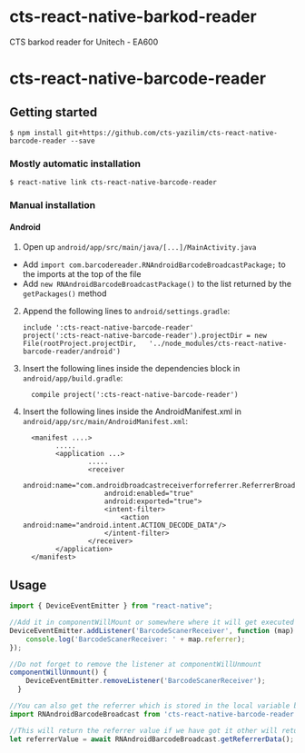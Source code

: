 # cts-react-native-barkod-reader
CTS barkod reader for Unitech - EA600

# cts-react-native-barcode-reader

## Getting started

`$ npm install git+https://github.com/cts-yazilim/cts-react-native-barcode-reader --save`

### Mostly automatic installation

`$ react-native link cts-react-native-barcode-reader`

### Manual installation


#### Android

1. Open up `android/app/src/main/java/[...]/MainActivity.java`
  - Add `import com.barcodereader.RNAndroidBarcodeBroadcastPackage;` to the imports at the top of the file
  - Add `new RNAndroidBarcodeBroadcastPackage()` to the list returned by the `getPackages()` method
2. Append the following lines to `android/settings.gradle`:
  	```
  	include ':cts-react-native-barcode-reader'
  	project(':cts-react-native-barcode-reader').projectDir = new File(rootProject.projectDir, 	'../node_modules/cts-react-native-barcode-reader/android')
  	```
3. Insert the following lines inside the dependencies block in `android/app/build.gradle`:
  	```
      compile project(':cts-react-native-barcode-reader')
  	```
4. Insert the following lines inside the AndroidManifest.xml in `android/app/src/main/AndroidManifest.xml`:
  	```
	  <manifest ....>
	  		.....
			<application ...>
					.....
			        <receiver
						android:name="com.androidbroadcastreceiverforreferrer.ReferrerBroadcastReceiver"
						android:enabled="true"
						android:exported="true">
						<intent-filter>
							<action android:name="android.intent.ACTION_DECODE_DATA"/>
						</intent-filter>
        			</receiver>
   			</application>
      </manifest>
  	```

## Usage
```javascript
import { DeviceEventEmitter } from "react-native";

//Add it in componentWillMount or somewhere where it will get executed at the start of app 
DeviceEventEmitter.addListener('BarcodeScanerReceiver', function (map) {
    console.log('BarcodeScanerReceiver: ' + map.referrer);
});

//Do not forget to remove the listener at componentWillUnmount 
componentWillUnmount() {
    DeviceEventEmitter.removeListener('BarcodeScanerReceiver'); 
  }

//You can also get the referrer which is stored in the local variable by
import RNAndroidBarcodeBroadcast from 'cts-react-native-barcode-reader'; 

//This will return the referrer value if we have got it other will return "NOT AVAILABLE"
let referrerValue = await RNAndroidBarcodeBroadcast.getReferrerData();

```
  